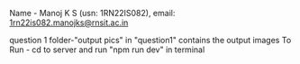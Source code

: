 Name - Manoj K S (usn: 1RN22IS082),  email: 1rn22is082.manojks@rnsit.ac.in

question 1
  folder-"output pics" in "question1" contains the output images 
  To Run - cd to server and run "npm run dev" in terminal
